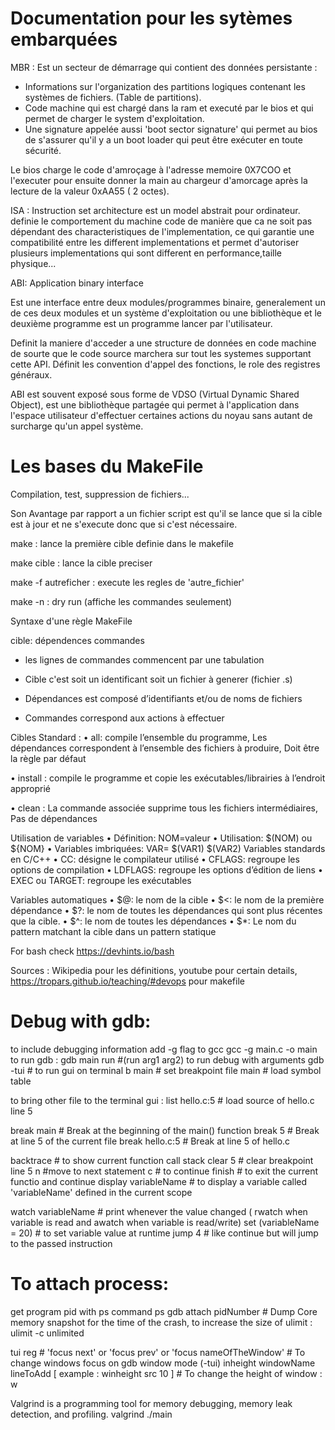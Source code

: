 # Documentation pour les sytèmes embarquées

MBR :
Est un secteur de démarrage qui contient des données persistante :

- Informations sur l'organization des partitions logiques contenant les systèmes de fichiers. (Table de partitions).
- Code machine qui est chargé dans la ram et executé par le bios et qui permet de charger le system d'exploitation.
- Une signature appelée aussi 'boot sector signature' qui permet au bios de s'assurer qu'il y a un boot loader qui peut être exécuter en toute sécurité.

Le bios charge le code d'amroçage à l'adresse memoire 0X7COO et l'executer pour ensuite donner la main au chargeur d'amorcage après la lecture de la valeur 0xAA55 ( 2 octes).

ISA :
Instruction set architecture est un model abstrait pour ordinateur.
definie le comportement du machine code de manière que ca ne soit pas dépendant des characteristiques de l'implementation, ce qui garantie une compatibilité entre les different implementations et permet d'autoriser plusieurs implementations qui sont different en performance,taille physique...

ABI: Application binary interface

Est une interface entre deux modules/programmes binaire, generalement un de ces deux modules et un système d'exploitation ou une bibliothèque et le deuxième programme est un programme lancer par l'utilisateur.

Definit la maniere d'acceder a une structure de données en code machine de sourte que le code source marchera sur tout les systemes supportant cette API.
Définit les convention d'appel des fonctions, le role des registres généraux.

ABI est souvent exposé sous forme de VDSO (Virtual Dynamic Shared Object), est une bibliothèque partagée qui permet à l'application dans l'espace utilisateur d'effectuer certaines actions du noyau sans autant de surcharge qu'un appel système.

# Les bases du MakeFile

Compilation, test, suppression de fichiers...

Son Avantage par rapport a un fichier script est qu'il se lance que si la cible est à jour et ne s'execute donc que si c'est nécessaire.

make : lance la première cible definie dans le makefile

make cible : lance la cible preciser

make -f autreficher : execute les regles de 'autre_fichier'

make -n : dry run (affiche les commandes seulement)

Syntaxe d'une règle MakeFile

cible: dépendences
    commandes

- les lignes de commandes commencent par une tabulation

- Cible c'est soit un identificant soit un fichier à generer (fichier .s)

- Dépendances est composé d’identifiants et/ou de noms de fichiers

- Commandes correspond aux actions à effectuer

Cibles Standard :
• all:  compile l’ensemble du programme, Les dépendances correspondent à l’ensemble des fichiers à produire, Doit être la règle par défaut

• install : compile le programme et copie les exécutables/librairies à l’endroit approprié

• clean : La commande associée supprime tous les fichiers intermédiaires, Pas de dépendances

Utilisation de variables
• Définition: NOM=valeur
• Utilisation: $(NOM) ou ${NOM}
• Variables imbriquées: VAR= $(VAR1) $(VAR2)
Variables standards en C/C++
• CC: désigne le compilateur utilisé
• CFLAGS: regroupe les options de compilation
• LDFLAGS: regroupe les options d’édition de liens
• EXEC ou TARGET: regroupe les exécutables

Variables automatiques
• $@: le nom de la cible
• $<: le nom de la première dépendance
• $?: le nom de toutes les dépendances qui sont plus récentes que la cible.
• $^: le nom de toutes les dépendances
• $*: Le nom du pattern matchant la cible dans un pattern statique

For bash check https://devhints.io/bash

Sources : Wikipedia pour les définitions, youtube pour certain details, https://tropars.github.io/teaching/#devops pour makefile

# Debug with gdb:

to include debugging information add -g flag to gcc 
gcc -g main.c -o main
to run gdb : 
gdb main
run #(run arg1 arg2) to run debug with arguments
gdb -tui # to run gui on terminal
b main # set breakpoint
file main # load symbol table

to bring other file to the terminal gui : 
list hello.c:5 # load source of hello.c line 5

break main	# Break at the beginning of the main() function
break 5	# Break at line 5 of the current file
break hello.c:5	# Break at line 5 of hello.c

backtrace # to show current function call stack
clear 5 # clear breakpoint line 5
n #move to next statement 
c # to continue
finish # to exit the current functio and continue 
display variableName # to display a variable called 'variableName' defined in the current scope

watch variableName # print whenever the value changed ( rwatch when variable is read and awatch when variable is read/write)
set (variableName = 20) # to set variable value at runtime
jump 4 # like continue but will jump to the passed instruction
# To attach process: 
get program pid with ps command
ps
gdb
attach pidNumber
# Dump Core
memory snapshot for the time of the crash, to increase the size of ulimit : ulimit -c unlimited 

tui reg # 
'focus next' or  'focus prev' or 'focus nameOfTheWindow' # To change windows focus on gdb window mode (-tui)
inheight windowName lineToAdd [ example : winheight src 10 ] # To change the height of window : w


Valgrind is a programming tool for memory debugging, memory leak detection, and profiling.
valgrind ./main